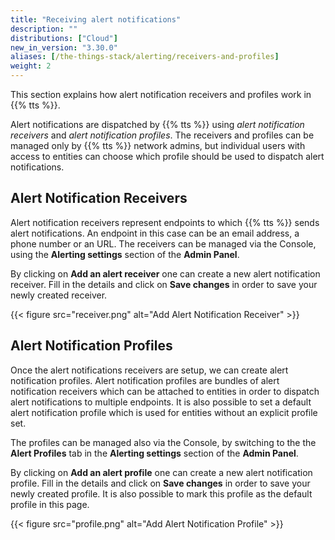 ```yaml
---
title: "Receiving alert notifications"
description: ""
distributions: ["Cloud"]
new_in_version: "3.30.0"
aliases: [/the-things-stack/alerting/receivers-and-profiles]
weight: 2
---
```


This section explains how alert notification receivers and profiles work in {{% tts %}}.

<!--more-->

Alert notifications are dispatched by {{% tts %}} using _alert notification receivers_ and _alert notification profiles_. The receivers and profiles can be managed only by {{% tts %}} network admins, but individual users with access to entities can choose which profile should be used to dispatch alert notifications.

## Alert Notification Receivers

Alert notification receivers represent endpoints to which {{% tts %}} sends alert notifications. An endpoint in this case can be an email address, a phone number or an URL. The receivers can be managed via the Console, using the **Alerting settings** section of the **Admin Panel**.

By clicking on **Add an alert receiver** one can create a new alert notification receiver. Fill in the details and click on **Save changes** in order to save your newly created receiver.

{{< figure src="receiver.png" alt="Add Alert Notification Receiver" >}}

## Alert Notification Profiles

Once the alert notifications receivers are setup, we can create alert notification profiles. Alert notification profiles are bundles of alert notification receivers which can be attached to entities in order to dispatch alert notifications to multiple endpoints. It is also possible to set a default alert notification profile which is used for entities without an explicit profile set.

The profiles can be managed also via the Console, by switching to the the **Alert Profiles** tab in the **Alerting settings** section of the **Admin Panel**.

By clicking on **Add an alert profile** one can create a new alert notification profile. Fill in the details and click on **Save changes** in order to save your newly created profile. It is also possible to mark this profile as the default profile in this page.

{{< figure src="profile.png" alt="Add Alert Notification Profile" >}}
